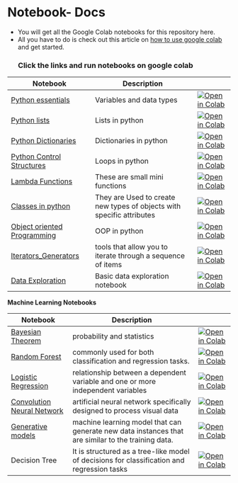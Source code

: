 # Notebook- Docs
- You will get all the Google Colab notebooks for this repository here.
- All you have to do is check out this article on [how to use google colab](https://www.linkedin.com/pulse/how-use-google-colab-swaleh-mwadime-t9dsf/?trackingId=nKANIB93T%2BmhdlxN2Anslw%3D%3D) and get started.
  ### Click the links and run notebooks on google colab

 Notebook     | Description           |                               |
|-------------|-------------------- |--------------------------------------------|
| [Python essentials](https://github.com/swalehmwadime/G00dlife-datascience/blob/main/Introduction%20to%20Python/Python_Essentials.ipynb)          | Variables and data types| [![Open in Colab](https://colab.research.google.com/assets/colab-badge.svg)](https://colab.research.google.com/drive/1pQNlL-mOQTHTxuchUhS4YSdH8NQQIDoh)                                |
| [Python lists](https://github.com/swalehmwadime/G00dlife-datascience/blob/main/Introduction%20to%20Python/Lists.ipynb)           | Lists in python|   [![Open in Colab](https://colab.research.google.com/assets/colab-badge.svg)](https://colab.research.google.com/drive/1MDECaZ4FApc51UbrTgm_LxZ_422-Xlc5)                                |
| [Python Dictionaries](https://github.com/swalehmwadime/G00dlife-datascience/blob/main/Introduction%20to%20Python/Dictionaries.ipynb)           | Dictionaries in python| [![Open in Colab](https://colab.research.google.com/assets/colab-badge.svg)](https://colab.research.google.com/drive/1eChT6rzU2V9uXZcgn6eFCkpUBdikW8hJ)                                   |
| [Python Control Structures](https://github.com/swalehmwadime/G00dlife-datascience/blob/main/Introduction%20to%20Python/Python_Control__Structures.ipynb)           | Loops in python |   [![Open in Colab](https://colab.research.google.com/assets/colab-badge.svg)](https://colab.research.google.com/drive/15B60t87mvPRqcxCct0pP1b3nk8TAoR2j)                                         |
| [Lambda Functions](https://github.com/swalehmwadime/G00dlife-datascience/blob/main/Introduction%20to%20Python/Lambda_Functions.ipynb)        | These are small mini functions               | [![Open in Colab](https://colab.research.google.com/assets/colab-badge.svg)](https://colab.research.google.com/drive/1774k5tSBp-qlmu-IuttJPchnqFyXpCxV)           |
| [Classes in python](https://github.com/swalehmwadime/G00dlife-datascience/blob/main/Introduction%20to%20Python/Classes.ipynb)        | They are Used to create new types of objects with specific attributes                  |  [![Open in Colab](https://colab.research.google.com/assets/colab-badge.svg)](https://colab.research.google.com/drive/1WZt-iJ6i3fb7ikPygXQFroa8051hTxem)                              |
|  [Object oriented Programming](https://github.com/swalehmwadime/G00dlife-datascience/blob/main/Introduction%20to%20Python/Object_Oriented_Programming(OOP).ipynb)         | OOP in python             |   [![Open in Colab](https://colab.research.google.com/assets/colab-badge.svg)](https://colab.research.google.com/drive/1f-V2bU9c7Ij-wQ3QgFmaZVBJNm6FKJ3W)                             |
| [Iterators_Generators](https://github.com/swalehmwadime/G00dlife-datascience/blob/main/Introduction%20to%20Python/Iterators_generators_in_python1.ipynb)           |  tools that allow you to iterate through a sequence of items|  [![Open in Colab](https://colab.research.google.com/assets/colab-badge.svg)](https://colab.research.google.com/drive/1tXHJSRXFNuToqgKABd9W30iZjnbLRoi9)                              |
| [Data Exploration](https://github.com/swalehmwadime/G00dlife-datascience/blob/main/Notebooks/Data_Exploaration.ipynb)        | Basic data exploration notebook             | [![Open in Colab](https://colab.research.google.com/assets/colab-badge.svg)](https://colab.research.google.com/drive/1IajsTHBlKDXTQ5pRa8m8CcfGTGbkOokG)                                 |


**Machine Learning Notebooks**


| Notebook     | Description            |                               |
|-------------|--------------------|--------------------------------------------|
| [Bayesian Theorem](https://github.com/swalehmwadime/G00dlife-datascience/blob/main/Notebooks/Bayesian_Theorem.ipynb)          | probability and statistics | [![Open in Colab](https://colab.research.google.com/assets/colab-badge.svg)](https://colab.research.google.com/drive/1ePDoO5bz1TSkbC6r5f4xjivqTV0xLI2O)                                |
| [Random Forest](https://github.com/swalehmwadime/G00dlife-datascience/blob/main/Notebooks/Random_Forest.ipynb)           |  commonly used for both classification and regression tasks.|   [![Open in Colab](https://colab.research.google.com/assets/colab-badge.svg)](https://colab.research.google.com/drive/1E6SUVg0U7JzkikkXCPIlSVaSuG_Ma1iL)  | 
| [Logistic Regression](https://github.com/swalehmwadime/G00dlife-datascience/blob/main/Notebooks/Logistic_Regression.ipynb)           | relationship between a dependent variable and one or more independent variables| [![Open in Colab](https://colab.research.google.com/assets/colab-badge.svg)](https://colab.research.google.com/drive/1eZP7a6Ss1m9yAcpXjqYbclJ1qX34zpaN#scrollTo=0AiNqv2LrSKU)                                   |
| [Convolution Neural Network](https://github.com/swalehmwadime/G00dlife-datascience/blob/main/Notebooks/Convolution_Neural_Network.ipynb)           |artificial neural network specifically designed to process visual data  |   [![Open in Colab](https://colab.research.google.com/assets/colab-badge.svg)](https://colab.research.google.com/drive/11oTKn-_DsMX5716Esg9wMTO4Mkr5l6Su#scrollTo=DyJ2w63lXWQX)                                         |
| [Generative models](https://github.com/swalehmwadime/G00dlife-datascience/blob/main/Scripts/Deep%20Learning/Generative_model%20(1).ipynb)        | machine learning model that can generate new data instances that are similar to the training data.              | [![Open in Colab](https://colab.research.google.com/assets/colab-badge.svg)](https://colab.research.google.com/drive/19iajxQ8XZuNodxQ4B4PFomp_44oeMGg0)           |
| Decision Tree        |  It is structured as a tree-like model of decisions for classification and regression tasks                  |  [![Open in Colab](https://colab.research.google.com/assets/colab-badge.svg)](https://colab.research.google.com/drive/1b6QTAaPerHGlT1NC4uV4v7w3I2bA0kgo#scrollTo=cf7bKZIZIXVA)                              |


